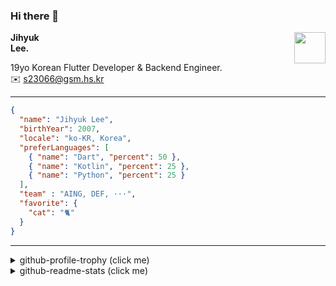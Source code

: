 ### Hi there 👋
<img src="https://github.githubassets.com/images/mona-loading-default.gif" width="50px" align="right">
</a>

**Jihyuk\
Lee.**

19yo Korean Flutter Developer & Backend Engineer.\
✉️ <s23066@gsm.hs.kr>

---

```json
{
  "name": "Jihyuk Lee",
  "birthYear": 2007,
  "locale": "ko-KR, Korea",
  "preferLanguages": [
    { "name": "Dart", "percent": 50 },
    { "name": "Kotlin", "percent": 25 },
    { "name": "Python", "percent": 25 }
  ],
  "team" : "AING, DEF, ···",
  "favorite": {
    "cat": "🐈"
  }
}
```
---
<details>
  <summary>github-profile-trophy (click me)</summary>
  
![](https://github-profile-trophy.vercel.app/?username=withJihyuk&row=1&column=8&theme=nord)
  
</details>
<details>
  <summary>github-readme-stats (click me)</summary>
  
<!--START_SECTION:waka-->
![Code Time](http://img.shields.io/badge/Code%20Time-852%20hrs%2037%20mins-blue)

![Lines of code](https://img.shields.io/badge/%EC%A0%80%EB%8A%94%20%EC%97%AC%ED%83%9C%EA%B9%8C%EC%A7%80%20-644.1%20thousand%20%EC%A4%84%EC%9D%98%20%EC%BD%94%EB%93%9C%EB%A5%BC%20%EC%9E%91%EC%84%B1%ED%96%88%EC%96%B4%EC%9A%94.-blue)

**저는 아침형 인간이에요. 🐤** 

```text
🌞 아침                     665 commits         █████░░░░░░░░░░░░░░░░░░░░   19.97 % 
🌆 낮　                     1160 commits        █████████░░░░░░░░░░░░░░░░   34.83 % 
🌃 저녁                     1195 commits        █████████░░░░░░░░░░░░░░░░   35.89 % 
🌙 밤　                     310 commits         ██░░░░░░░░░░░░░░░░░░░░░░░   09.31 % 
```


📊 **저는 이번주를 이렇게 시간을 보냈어요.** 

```text
🕑︎ Timezone: Asia/Seoul

💬 프로그래밍 언어들: 
Kotlin                   6 hrs 55 mins       ███████████░░░░░░░░░░░░░░   42.01 % 
YAML                     6 hrs 49 mins       ██████████░░░░░░░░░░░░░░░   41.38 % 
Python                   1 hr 1 min          ██░░░░░░░░░░░░░░░░░░░░░░░   06.19 % 
Other                    27 mins             █░░░░░░░░░░░░░░░░░░░░░░░░   02.73 % 
MDX                      23 mins             █░░░░░░░░░░░░░░░░░░░░░░░░   02.35 % 

🔥 에디터들: 
VS Code                  8 hrs 57 mins       ██████████████░░░░░░░░░░░   54.26 % 
IntelliJ IDEA            7 hrs 32 mins       ███████████░░░░░░░░░░░░░░   45.74 % 

💻 운영 체제들: 
Mac                      16 hrs 29 mins      █████████████████████████   100.00 % 
```


 Last Updated on 04/05/2025 18:48:39 UTC
<!--END_SECTION:waka-->

</details>

</div>


